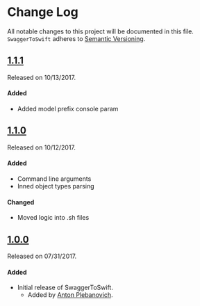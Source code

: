 # Change Log
All notable changes to this project will be documented in this file.
`SwaggerToSwift` adheres to [Semantic Versioning](http://semver.org/).

## [1.1.1](https://github.com/APUtils/SwaggerToSwift/releases/tag/1.1.1)
Released on 10/13/2017.

#### Added
- Added model prefix console param


## [1.1.0](https://github.com/APUtils/SwaggerToSwift/releases/tag/1.1.0)
Released on 10/12/2017.

#### Added
- Command line arguments
- Inned object types parsing


#### Changed
- Moved logic into .sh files


## [1.0.0](https://github.com/APUtils/SwaggerToSwift/releases/tag/1.0.0)
Released on 07/31/2017.

#### Added
- Initial release of SwaggerToSwift.
  - Added by [Anton Plebanovich](https://github.com/anton-plebanovich).
